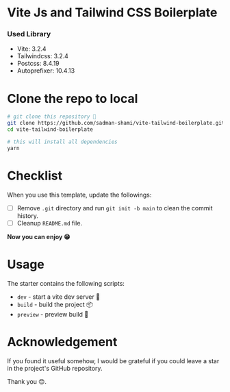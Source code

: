 # Vite Js and Tailwind CSS Boilerplate

### Used Library

- Vite: 3.2.4
- Tailwindcss: 3.2.4
- Postcss: 8.4.19
- Autoprefixer: 10.4.13

# Clone the repo to local

```sh
# git clone this repository 🦑
git clone https://github.com/sadman-shami/vite-tailwind-boilerplate.git
cd vite-tailwind-boilerplate

# this will install all dependencies
yarn
```

# Checklist

When you use this template, update the followings:

- [ ] Remove `.git` directory and run `git init -b main` to clean the commit history.
- [ ] Cleanup `README.md` file.

**Now you can enjoy 😁**

# Usage

The starter contains the following scripts:

- `dev` - start a vite dev server 🚀
- `build` - build the project 📦
- `preview` - preview build 🎉

# Acknowledgement

If you found it useful somehow, I would be grateful if you could leave a star in the project's GitHub repository.

Thank you 😊.
